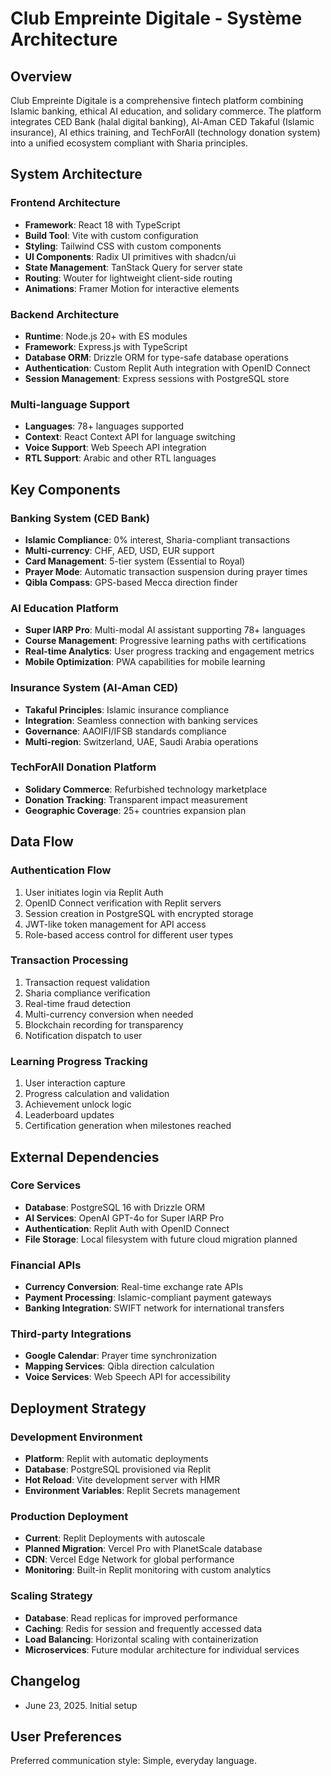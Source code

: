 # Club Empreinte Digitale - Système Architecture

## Overview

Club Empreinte Digitale is a comprehensive fintech platform combining Islamic banking, ethical AI education, and solidary commerce. The platform integrates CED Bank (halal digital banking), Al-Aman CED Takaful (Islamic insurance), AI ethics training, and TechForAll (technology donation system) into a unified ecosystem compliant with Sharia principles.

## System Architecture

### Frontend Architecture
- **Framework**: React 18 with TypeScript
- **Build Tool**: Vite with custom configuration
- **Styling**: Tailwind CSS with custom components
- **UI Components**: Radix UI primitives with shadcn/ui
- **State Management**: TanStack Query for server state
- **Routing**: Wouter for lightweight client-side routing
- **Animations**: Framer Motion for interactive elements

### Backend Architecture
- **Runtime**: Node.js 20+ with ES modules
- **Framework**: Express.js with TypeScript
- **Database ORM**: Drizzle ORM for type-safe database operations
- **Authentication**: Custom Replit Auth integration with OpenID Connect
- **Session Management**: Express sessions with PostgreSQL store

### Multi-language Support
- **Languages**: 78+ languages supported
- **Context**: React Context API for language switching
- **Voice Support**: Web Speech API integration
- **RTL Support**: Arabic and other RTL languages

## Key Components

### Banking System (CED Bank)
- **Islamic Compliance**: 0% interest, Sharia-compliant transactions
- **Multi-currency**: CHF, AED, USD, EUR support
- **Card Management**: 5-tier system (Essential to Royal)
- **Prayer Mode**: Automatic transaction suspension during prayer times
- **Qibla Compass**: GPS-based Mecca direction finder

### AI Education Platform
- **Super IARP Pro**: Multi-modal AI assistant supporting 78+ languages
- **Course Management**: Progressive learning paths with certifications
- **Real-time Analytics**: User progress tracking and engagement metrics
- **Mobile Optimization**: PWA capabilities for mobile learning

### Insurance System (Al-Aman CED)
- **Takaful Principles**: Islamic insurance compliance
- **Integration**: Seamless connection with banking services
- **Governance**: AAOIFI/IFSB standards compliance
- **Multi-region**: Switzerland, UAE, Saudi Arabia operations

### TechForAll Donation Platform
- **Solidary Commerce**: Refurbished technology marketplace
- **Donation Tracking**: Transparent impact measurement
- **Geographic Coverage**: 25+ countries expansion plan

## Data Flow

### Authentication Flow
1. User initiates login via Replit Auth
2. OpenID Connect verification with Replit servers
3. Session creation in PostgreSQL with encrypted storage
4. JWT-like token management for API access
5. Role-based access control for different user types

### Transaction Processing
1. Transaction request validation
2. Sharia compliance verification
3. Real-time fraud detection
4. Multi-currency conversion when needed
5. Blockchain recording for transparency
6. Notification dispatch to user

### Learning Progress Tracking
1. User interaction capture
2. Progress calculation and validation
3. Achievement unlock logic
4. Leaderboard updates
5. Certification generation when milestones reached

## External Dependencies

### Core Services
- **Database**: PostgreSQL 16 with Drizzle ORM
- **AI Services**: OpenAI GPT-4o for Super IARP Pro
- **Authentication**: Replit Auth with OpenID Connect
- **File Storage**: Local filesystem with future cloud migration planned

### Financial APIs
- **Currency Conversion**: Real-time exchange rate APIs
- **Payment Processing**: Islamic-compliant payment gateways
- **Banking Integration**: SWIFT network for international transfers

### Third-party Integrations
- **Google Calendar**: Prayer time synchronization
- **Mapping Services**: Qibla direction calculation
- **Voice Services**: Web Speech API for accessibility

## Deployment Strategy

### Development Environment
- **Platform**: Replit with automatic deployments
- **Database**: PostgreSQL provisioned via Replit
- **Hot Reload**: Vite development server with HMR
- **Environment Variables**: Replit Secrets management

### Production Deployment
- **Current**: Replit Deployments with autoscale
- **Planned Migration**: Vercel Pro with PlanetScale database
- **CDN**: Vercel Edge Network for global performance
- **Monitoring**: Built-in Replit monitoring with custom analytics

### Scaling Strategy
- **Database**: Read replicas for improved performance
- **Caching**: Redis for session and frequently accessed data
- **Load Balancing**: Horizontal scaling with containerization
- **Microservices**: Future modular architecture for individual services

## Changelog
- June 23, 2025. Initial setup

## User Preferences

Preferred communication style: Simple, everyday language.